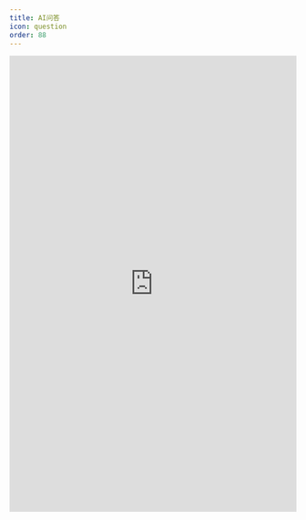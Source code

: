 ```yaml
---
title: AI问答
icon: question
order: 88
---
```


<iframe src="https://fastgpt.linzefeng.top/chat/share?shareId=5k4uel305do1rvs1o6p5odt7" style="width: 100%; height: 800px;" frameborder="0" allow="*" />
